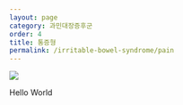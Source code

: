 ```yaml
---
layout: page
category: 과민대장증후군
order: 4
title: 통증형
permalink: /irritable-bowel-syndrome/pain
---
```


![](http://www.bi-plane.co.kr/ver3/img/main_01.jpg)

Hello World
